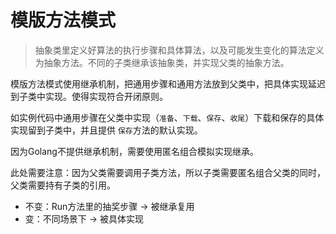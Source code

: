 # 模版方法模式

>抽象类里定义好算法的执行步骤和具体算法，以及可能发生变化的算法定义为抽象方法。不同的子类继承该抽象类，并实现父类的抽象方法。

模版方法模式使用继承机制，把通用步骤和通用方法放到父类中，把具体实现延迟到子类中实现。使得实现符合开闭原则。

如实例代码中通用步骤在父类中实现（`准备`、`下载`、`保存`、`收尾`）下载和保存的具体实现留到子类中，并且提供 `保存`方法的默认实现。

因为Golang不提供继承机制，需要使用匿名组合模拟实现继承。

此处需要注意：因为父类需要调用子类方法，所以子类需要匿名组合父类的同时，父类需要持有子类的引用。

- 不变：Run方法里的抽奖步骤 -> 被继承复用
- 变：不同场景下 -> 被具体实现

